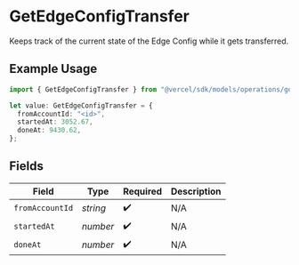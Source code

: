 # GetEdgeConfigTransfer

Keeps track of the current state of the Edge Config while it gets transferred.

## Example Usage

```typescript
import { GetEdgeConfigTransfer } from "@vercel/sdk/models/operations/getedgeconfig.js";

let value: GetEdgeConfigTransfer = {
  fromAccountId: "<id>",
  startedAt: 3052.67,
  doneAt: 9430.62,
};
```

## Fields

| Field              | Type               | Required           | Description        |
| ------------------ | ------------------ | ------------------ | ------------------ |
| `fromAccountId`    | *string*           | :heavy_check_mark: | N/A                |
| `startedAt`        | *number*           | :heavy_check_mark: | N/A                |
| `doneAt`           | *number*           | :heavy_check_mark: | N/A                |